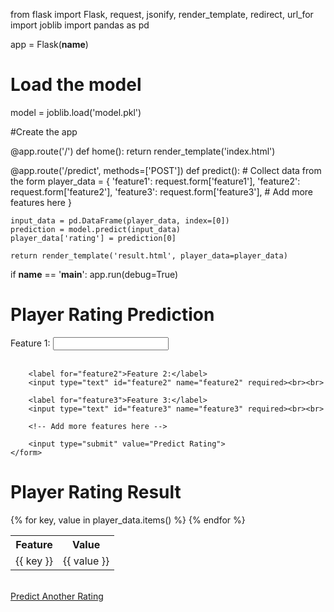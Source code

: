 from flask import Flask, request, jsonify, render_template, redirect, url_for
import joblib
import pandas as pd

app = Flask(__name__)

# Load the model
model = joblib.load('model.pkl')

#Create the app

@app.route('/')
def home():
    return render_template('index.html')

@app.route('/predict', methods=['POST'])
def predict():
    # Collect data from the form
    player_data = {
        'feature1': request.form['feature1'],
        'feature2': request.form['feature2'],
        'feature3': request.form['feature3'],
        # Add more features here
    }
    
    input_data = pd.DataFrame(player_data, index=[0])
    prediction = model.predict(input_data)
    player_data['rating'] = prediction[0]
    
    return render_template('result.html', player_data=player_data)

if __name__ == '__main__':
    app.run(debug=True)


<head>
    <meta charset="UTF-8">
    <meta name="viewport" content="width=device-width, initial-scale=1.0">
    <title>Player Rating Prediction</title>
</head>
<body>
    <h1>Player Rating Prediction</h1>
    <form action="{{ url_for('predict') }}" method="post">
        <label for="feature1">Feature 1:</label>
        <input type="text" id="feature1" name="feature1" required><br><br>
        
        <label for="feature2">Feature 2:</label>
        <input type="text" id="feature2" name="feature2" required><br><br>
        
        <label for="feature3">Feature 3:</label>
        <input type="text" id="feature3" name="feature3" required><br><br>
        
        <!-- Add more features here -->
        
        <input type="submit" value="Predict Rating">
    </form>

<head>
    <meta charset="UTF-8">
    <meta name="viewport" content="width=device-width, initial-scale=1.0">
    <title>Player Rating Result</title>
</head>
<body>
    <h1>Player Rating Result</h1>
    <table>
        <tr>
            <th>Feature</th>
            <th>Value</th>
        </tr>
        {% for key, value in player_data.items() %}
        <tr>
            <td>{{ key }}</td>
            <td>{{ value }}</td>
        </tr>
        {% endfor %}
    </table>
    <br>
    <a href="{{ url_for('home') }}">Predict Another Rating</a>
</body>
</html>
